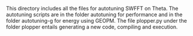 This directory includes all the files for autotuning SWFFT on Theta. The autotuning scripts are in the folder autotuning for performance and in the folder 
autotuning-g for energy using GEOPM. The file plopper.py under the folder plopper entails generating a new code, compiling and execution.
